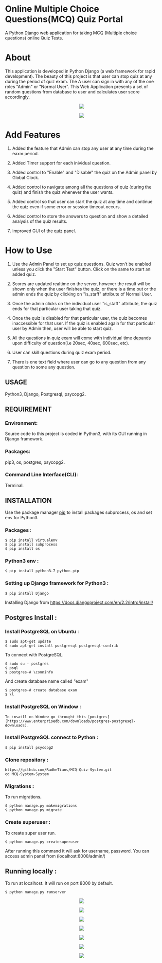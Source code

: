 # Online Multiple Choice Questions(MCQ) Quiz Portal

   A Python Django web application for taking MCQ (Multiple choice questions) online Quiz Tests.


# About

This application is developed in Python Django (a web framework for rapid development). The beauty of this project is that user can stop quiz at any during the period of quiz exam. The  A user can sign in with any of the one roles "Admin" or "Normal User". This Web Application presents a set of random questions from database to user and calculates user score accordingly.

<p align="center">
  <img src="Snapshot/111.png">
</p>

<p align="center">
  <img src="Snapshot/115.png">
</p>

# Add Features

1. Added the feature that Admin can stop any user at any time during the eaxm period.

2. Added Timer support for each inividual question.
 
3. Added control to "Enable" and "Disable" the quiz on the Admin panel by Global Clock.

4. Added control to navigate among all the questions of quiz (during the quiz) and finish the quiz whenever the user wants.

5. Added control so that user can start the quiz at any time and continue the quiz even if some error or session timeout occurs.

6. Added control to store the answers to question and show a detailed analysis of the quiz results.

7. Improved GUI of the quiz panel.

# How to Use

1. Use the Admin Panel to set up quiz questions. Quiz won't be enabled unless you click the "Start Test" button. Click on the same to start an added quiz.

2. Scores are updated realtime on the server, however the result will be shown only when the user finishes the quiz, or there is a time out or the admin ends the quiz by clicking on "is_staff" attribute of Normal User.

3. Once the admin clicks on the individual user "is_staff" attribute, the quiz ends for that particular user taking that quiz. 

4. Once the quiz is disabled for that particular user, the quiz becomes inaccessible for that user. If the quiz is enabled again for that particular user by Admin then, user will be able to start quiz.

5. All the questions in quiz exam will come with individual time depands upon difficulty of question(i.e 20sec, 40sec, 600sec, etc).

6. User can skill questions during quiz exam period.

7. There is one text field where user can go to any question from any question to some any question.

## USAGE
   
   Python3, Django, Postgresql, psycopg2.
   
## REQUIREMENT
 
### Environment:
  
   Source code to this project is coded in Python3, with its GUI running in Django framework.
 
 
### Packages:

   pip3, os, postgres, psycopg2.


### Command Line Interface(CLI):
  
   Terminal.
 
 
## INSTALLATION 
 
   Use the package manager [pip](https://pip.pypa.io/en/stable/) to install packages subprocess, os and set env for Python3.
 
### Packages :  

	$ pip install virtualenv
   	$ pip install subprocess
   	$ pip install os 

 
### Python3 env :

   	$ pip install python3.7 python-pip


### Setting up Django framework for Python3 :

   	$ pip install Django


   Installing Django from https://docs.djangoproject.com/en/2.2/intro/install/

## Postgres Install :

### Install PostgreSQL on Ubuntu :

	$ sudo apt-get update
	$ sudo apt-get install postgresql postgresql-contrib

To connect with PostgreSQL.
	
	$ sudo su - postgres
	$ psql
	$ postgres-# \conninfo

And create database name called "exam"

	$ postgres-# create database exam
	$ \l


### Install PostgreSQL on Window :

	To insatll on Window go throught this [postgres](https://www.enterprisedb.com/downloads/postgres-postgresql-downloads).

### Install PostgreSQL connect to Python :
	
	$ pip install psycopg2

### Clone repository :

	https://github.com/RadheTians/MCQ-Quiz-System.git
	cd MCQ-System-System

### Migrations :

To run migrations.

	$ python manage.py makemigrations
	$ python manage.py migrate

### Create superuser :

To create super user run.

	$ python manage.py createsuperuser

After running this command it will ask for username, password. You can access admin panel from (localhost:8000/admin/)

## Running locally :
 
To run at localhost. It will run on port 8000 by default.

	$ python manage.py runserver

<p align="center">
  <img src="Snapshot/112.png">
</p>

<p align="center">
  <img src="Snapshot/113.png">
</p>

<p align="center">
  <img src="Snapshot/114.png">
</p>

<p align="center">
  <img src="Snapshot/116.png">
</p>

<p align="center">
  <img src="Snapshot/117.png">
</p>

<p align="center">
  <img src="Snapshot/118.png">
</p>

<p align="center">
  <img src="Snapshot/119.png">
</p>
